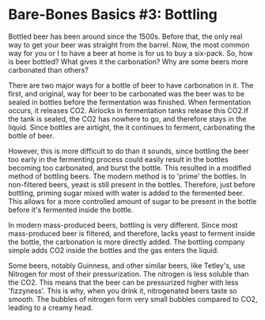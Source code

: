 Bare-Bones Basics #3: Bottling
==============================

Bottled beer has been around since the 1500s. Before that, the only real way to get your beer was straight from the barrel. Now, the most common way for you or I to have a beer at home is for us to buy a six-pack. So, how is beer bottled? What gives it the carbonation? Why are some beers more carbonated than others?

There are two major ways for a bottle of beer to have carbonation in it. The first, and original, way for beer to be carbonated was the beer was to be sealed in bottles before the fermentation was finished. When fermentation occurs, it releases CO2. Airlocks in fermentation tanks release this CO2.If the tank is sealed, the CO2 has nowhere to go, and therefore stays in the liquid. Since bottles are airtight, the it continues to ferment, carbonating the bottle of beer.

However, this is more difficult to do than it sounds, since bottling the beer too early in the fermenting process could easily result in the bottles becoming too carbonated, and burst the bottle. This resulted in a modified method of bottling beers. The modern method is to 'prime' the bottles. In non-filtered beers, yeast is still present in the bottles. Therefore, just before bottling, priming sugar mixed with water is added to the fermented beer. This allows for a more controlled amount of sugar to be present in the bottle before it's fermented inside the bottle.

In modern mass-produced beers, bottling is very different. Since most mass-produced beer is filtered, and therefore, lacks yeast to ferment inside the bottle, the carbonation is more directly added. The bottling company simple adds CO2 inside the bottles and the gas enters the liquid.

Some beers, notably Guinness, and other similar beers, like Tetley's, use Nitrogen for most of their pressurization. The nitrogen is less soluble than the CO2. This means that the beer can be pressurized higher with less 'fizzyness'. This is why, when you drink it, nitrogenated beers taste so smooth. The bubbles of nitrogen form very small bubbles compared to CO2, leading to a creamy head.